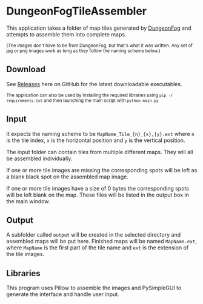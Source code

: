 # DungeonFogTileAssembler

This application takes a folder of map tiles generated by [DungeonFog](https://dungeonfog.com) and attempts to assemble them into complete maps.

<sub>(The images don't have to be from DungeonFog, but that's what it was written. Any set of jpg or png images work as long as they follow the naming scheme below.)</sub>

## Download
See [Releases](https://github.com/Forecaster/DungeonFogTileAssembler/releases) here on GitHub for the latest downloadable executables.

<sub>The application can also be used by installing the required libraries using `pip -r requirements.txt` and then launching the main script with `python main.py`</sub>

## Input
It expects the naming scheme to be `MapName_Tile_{n}_{x},{y}.ext` where `n` is the tile index, `x` is the horizontal position and `y` is the vertical position.

The input folder can contain tiles from multiple different maps. They will all be assembled individually.

If one or more tile images are missing the corresponding spots will be left as a blank black spot on the assembled map image.

If one or more tile images have a size of 0 bytes the corresponding spots will be left blank on the map. These files will be listed in the output box in the main window.

## Output
A subfolder called `output` will be created in the selected directory and assembled maps will be put here. Finished maps will be named `MapName.ext`, where `MapName` is the first part of the tile name and `ext` is the extension of the tile images.

## Libraries
This program uses Pillow to assemble the images and PySimpleGUI to generate the interface and handle user input.
